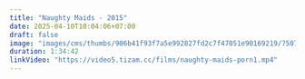 ```yaml
---
title: "Naughty Maids - 2015"
date: 2025-04-10T10:04:06+07:00
draft: false
image: "images/cms/thumbs/906b41f93f7a5e992827fd2c7f47051e90169219/75077_seksual_nye_sluzhanki_240_335_0_70.jpg"
duration: 1:34:42
linkVideo: "https://video5.tizam.cc/films/naughty-maids-porn1.mp4"
---
```

